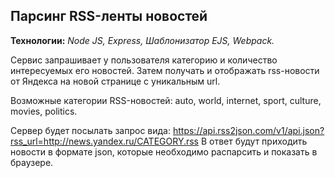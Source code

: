 <h2>Парсинг RSS-ленты новостей</h2>
<b>Технологии:</b> <i>Node JS, Express, Шаблонизатор EJS, Webpack.</i>

Сервис запрашивает у пользователя категорию и количество интересуемых его новостей.
  Затем получать и отображать rss-новости от Яндекса на новой странице с уникальным url.

  Возможные категории RSS-новостей: auto, world, internet, sport, culture, movies, politics.

  Сервер будет посылать запрос вида: https://api.rss2json.com/v1/api.json?rss_url=http://news.yandex.ru/CATEGORY.rss 
  В ответ будут приходить новости в формате json, которые необходимо распарсить и показать в браузере.
